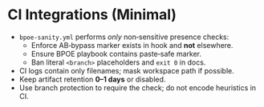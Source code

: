 # CI Integrations (Minimal)

- `bpoe-sanity.yml` performs *only* non‑sensitive presence checks:
  - Enforce AB‑bypass marker exists in hook and **not** elsewhere.
  - Ensure BPOE playbook contains paste‑safe marker.
  - Ban literal `<branch>` placeholders and `exit 0` in docs.
- CI logs contain only filenames; mask workspace path if possible.
- Keep artifact retention **0–1 days** or disabled.
- Use branch protection to require the check; do not encode heuristics in CI.
